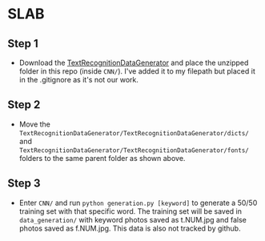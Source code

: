 # SLAB

## Step 1
- Download the [TextRecognitionDataGenerator](https://github.com/Belval/TextRecognitionDataGenerator) and place the unzipped folder in this repo (inside `CNN/`). I've added it to my filepath but placed it in the .gitignore as it's not our work.

## Step 2
- Move the `TextRecognitionDataGenerator/TextRecognitionDataGenerator/dicts/` and `TextRecognitionDataGenerator/TextRecognitionDataGenerator/fonts/` folders to the same parent folder as shown above.

## Step 3
- Enter `CNN/` and run `python generation.py [keyword]` to generate a 50/50 training set with that specific word. The training set will be saved in `data_generation/` with keyword photos saved as t.NUM.jpg and false photos saved as f.NUM.jpg. This data is also not tracked by github.
